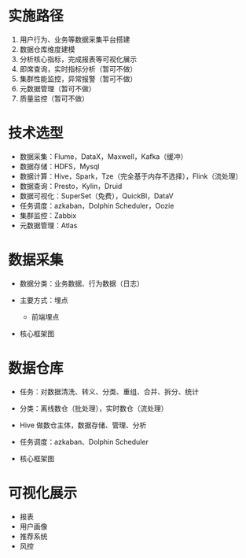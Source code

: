 # 实施路径

1. 用户行为、业务等数据采集平台搭建
2. 数据仓库维度建模
3. 分析核心指标，完成报表等可视化展示
4. 即席查询，实时指标分析（暂可不做）
5. 集群性能监控，异常报警（暂可不做）
6. 元数据管理（暂可不做）
7. 质量监控（暂可不做）



# 技术选型

* 数据采集：Flume，DataX，Maxwell，Kafka（缓冲）
* 数据存储：HDFS，Mysql
* 数据计算：Hive，Spark，Tze（完全基于内存不选择），Flink（流处理）
* 数据查询：Presto，Kylin，Druid
* 数据可视化：SuperSet（免费），QuickBI，DataV
* 任务调度：azkaban，Dolphin Scheduler，Oozie
* 集群监控：Zabbix
* 元数据管理：Atlas



# 数据采集

* 数据分类：业务数据、行为数据（日志）

* 主要方式：埋点
  * 前端埋点
* 核心框架图



# 数据仓库

* 任务：对数据清洗、转义、分类、重组、合并、拆分、统计

* 分类：离线数仓（批处理），实时数仓（流处理）
* Hive 做数仓主体，数据存储、管理、分析

* 任务调度：azkaban、Dolphin Scheduler
* 核心框架图



# 可视化展示

* 报表
* 用户画像
* 推荐系统
* 风控